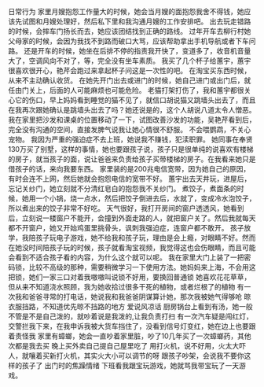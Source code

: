 日常行为
家里月嫂抱怨工作量大的时候，她会当月嫂的面抱怨我舍不得钱，她应该先试图和月嫂处理好，然后私下里和我沟通月嫂的工作安排吧。
出去玩走错路的时候，会摔车门扬长而去，她应该团结找到正确的路线。
过年开车去柳行村她父母家的时候，会因为我找不到路而破口大骂，应该帮助拿出手机导航或者下车问路。
还是开车的时候，她坐在后排不停的指责我开快了，变道多了，收音机音量大了，空调风向不对了，等，完全没有坐车素质。
我买了几个杯子给蕙宇，蕙宇很喜欢很开心，艳芹会跑过来拿起杯子问这是一次性的吧。
在淘宝买东西时候，从来不主动确认收货。
在她先开门出去或进门的时候，她自己进门或出门后，就任由门关上，后面的人可能麻烦也可能危险。
老猫打架打伤了，我和蕙宇都很关心它的伤口，早上妈妈看到睡觉的猫不见了，就信口胡说猫又跳墙头出去了，而且在我再次跟她确认是跳墙头出去了吗？她还说是的，这个人胡说八道太令人憎恶。
我在家里把沙发和课桌的位置移动了一下，试图改善沙发的功能，吴艳芹看到后，完全没有沟通的空间，直接发脾气说我让她心情很不舒服。
不会喂鹦鹉，不关心宠物。
我因为严重的强迫症不去上班，她说我不赚钱，犯渎职罪。
她同事在奉贤130万买了别墅，这样的事情，她也要跟孩子说，孩子只是很单纯的说喜欢有楼梯的房子，就当孩子的面，说让爸爸来负责给孩子买带楼梯的房子。在我看来她只是借孩子的话，来向我要东西。
家里装的是200兆电信宽带，因为她自己的原因，有时会连不上网，然后她就会抱怨电信的宽带不好。
蕙宇出去天井玩，进屋后，忘记关纱门，她立刻就不分清红皂白的抱怨我不关纱门。
煮饺子，煮面条的时候，她用一个小锅，烧一点水，然后把饺子倒进去后，水就了，变成冷水泡饺子，所以煮出来的饺子非常不好吃。
天气很好，我打开房间的窗户透透风，她看到后，立刻说一楼窗户不能开，会撞到外面走路的人，就把窗户关了。然后我就每天都不开窗户，她又开始鸡蛋里挑骨头，讽刺我强迫症，连窗户都不敢开。
孩子放学，我陪孩子玩电子游戏，她不给我和孩子玩，理由是会上瘾，对眼睛不好。然而在她没时间陪孩子玩的时候，孩子就看淘宝视频，我觉得这也会伤眼睛，而且可能会看到不适合孩子看的内容，为什么这个就可以呢。
我在家里大门上装了一把密码锁，比较不高级的那种，需要稍微学习一下使用方法。她妈妈来上海，不会用这把锁，她们一家三口对着我嗷嗷叫说锁不好用，要换回普通锁
她喜欢花花草草，但从来不知道浇水照顾，我为她收拾过很多干死的植物，或者烂根了的植物
有一次我和爸爸寻常的打电话，她说我和我爸爸阴谋算计她，那次我被她气得够呛
晾衣服挡路，不知道优先晾不挡路的地方
爱说风凉话
厨房锅台上看到有汤，她一般不管是不是自己泼的，就吵着说是我泼的,让我负责打扫
有一次汽车疑是闯红灯，交警拦我下来，在我申诉我被大货车挡住了，没看到信号灯变红，她在边上也要跟着责怪我
家里有蟑螂，她会一直吵着家里脏，吵了10几年买了一次蟑螂药，其他次都是我去买
晚上买外卖自己提自己屋里吃了
用打火机，说不好用，火太大吓人，就嚷着买新打火机，其实火大小可以调节的呀
跟孩子吵架，会说我不要你这样的孩子了
出门时的焦躁情绪
下班看我跟宝玩游戏，她就骂我带宝玩了一天游戏。

